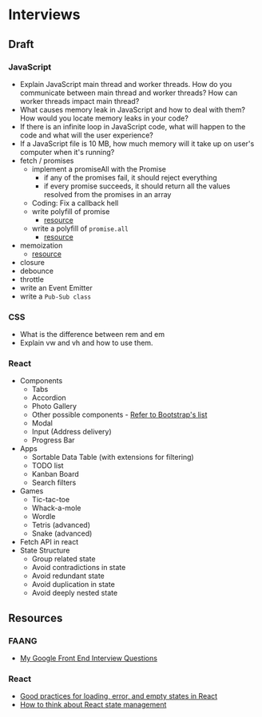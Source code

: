 # Interviews

## Draft

### JavaScript

- Explain JavaScript main thread and worker threads. How do you communicate between main thread and worker threads? How can worker threads impact main thread?
- What causes memory leak in JavaScript and how to deal with them? How would you locate memory leaks in your code?
- If there is an infinite loop in JavaScript code, what will happen to the code and what will the user experience?
- If a JavaScript file is 10 MB, how much memory will it take up on user's computer when it's running?
- fetch / promises
  - implement a promiseAll with the Promise
    - if any of the promises fail, it should reject everything
    - if every promise succeeds, it should return all the values resolved from the promises in an array
  - Coding: Fix a callback hell
  - write polyfill of promise
    - [resource](https://medium.com/swlh/implement-a-simple-promise-in-javascript-20c9705f197a)
  - write a polyfill of `promise.all`
    - [resource](https://zhisun.medium.com/implementing-promise-all-promise-race-promise-resolve-and-promise-reject-in-javascript-ddc624065554)
- memoization
  - [resource](https://www.iamtk.co/writing-a-memoization-function-from-scratch)
- closure
- debounce
- throttle
- write an Event Emitter
- write a `Pub-Sub class`

### CSS

- What is the difference between rem and em
- Explain vw and vh and how to use them.

### React

- Components
  - Tabs
  - Accordion
  - Photo Gallery
  - Other possible components - [Refer to Bootstrap's list](https://getbootstrap.com/docs/4.0/components/)
  - Modal
  - Input (Address delivery)
  - Progress Bar
- Apps
  - Sortable Data Table (with extensions for filtering)
  - TODO list
  - Kanban Board
  - Search filters
- Games
  - Tic-tac-toe
  - Whack-a-mole
  - Wordle
  - Tetris (advanced)
  - Snake (advanced)
- Fetch API in react
- State Structure
  - Group related state
  - Avoid contradictions in state
  - Avoid redundant state
  - Avoid duplication in state
  - Avoid deeply nested state

## Resources

### FAANG

- [My Google Front End Interview Questions](https://medium.com/codex/my-google-front-end-interview-questions-bca96925c16a)

### React

- [Good practices for loading, error, and empty states in React](https://blog.whereisthemouse.com/good-practices-for-loading-error-and-empty-states-in-react)
- [How to think about React state management](https://blog.whereisthemouse.com/how-to-think-about-react-state-management)
